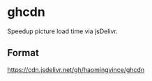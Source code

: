 # ghcdn
Speedup picture load time via jsDelivr.

## Format
https://cdn.jsdelivr.net/gh/haomingvince/ghcdn
